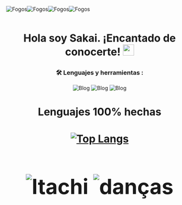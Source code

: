 ![Fogos](https://i.gifer.com/origin/c5/c57eb9be66e9905616a2d7f5a723ed03_w200.webp)![Fogos](https://i.gifer.com/origin/c5/c57eb9be66e9905616a2d7f5a723ed03_w200.webp)![Fogos](https://i.gifer.com/origin/c5/c57eb9be66e9905616a2d7f5a723ed03_w200.webp)![Fogos](https://i.gifer.com/origin/c5/c57eb9be66e9905616a2d7f5a723ed03_w200.webp)



<div id="badges" align="center">
<img decoding="async" src="https://visitor-badge-reloaded.herokuapp.com/badge?page_id=noelianav91.noelianav91&color=00cf00" alt=""/>


    
<h1>
    
  Hola soy Sakai. ¡Encantado de conocerte!
  <img decoding="async" src="https://media.giphy.com/media/hvRJCLFzcasrR4ia7z/giphy.gif" width="30px"/>
</h1>






### :hammer_and_wrench: Lenguajes y herramientas :

![Blog](https://img.shields.io/badge/HTML5-E34F26?style=for-the-badge&logo=html5&logoColor=white) ![Blog](https://img.shields.io/badge/CSS3-1572B6?style=for-the-badge&logo=css3&logoColor=white) ![Blog](https://img.shields.io/badge/Python-14354C?style=for-the-badge&logo=python&logoColor=white)


<div id="badges" align="center">
 <h1>Lenguajes 100% hechas <h1>
   
[![Top Langs](https://github-readme-stats.vercel.app/api/top-langs/?username=noelianav91&layout=compact&theme=vision-friendly-dark)](https://github.com/anuraghazra/github-readme-stats) 
<div id="badges" align="center">
 <h1> <h1>

![Itachi](https://i.gifer.com/origin/f1/f15f8eb62d7e7cad9d365b9292922fa8_w200.webp) ![danças](https://i.gifer.com/origin/a4/a4ce6076f49d4f358a2f7cd5fa35c7f1_w200.webp)






                                                                                                                                            
